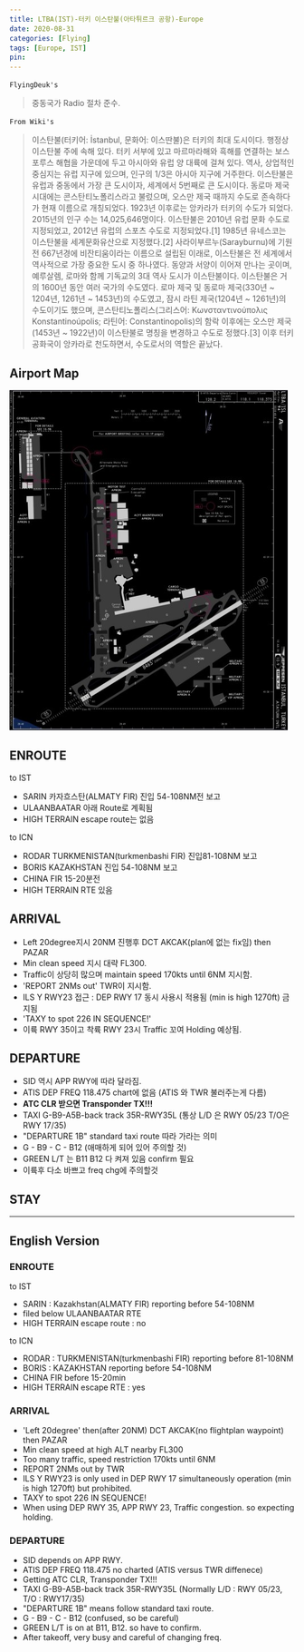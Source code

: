 ```yaml
---
title: LTBA(IST)-터키 이스탄불(아타튀르크 공항)-Europe
date: 2020-08-31
categories: [Flying]
tags: [Europe, IST]
pin:
---
```

`FlyingDeuk's`
>중동국가 Radio 절차 준수.

`From Wiki's`
>이스탄불(터키어: İstanbul, 문화어: 이스딴불)은 터키의 최대 도시이다. 행정상 이스탄불 주에 속해 있다. 터키 서부에 있고 마르마라해와 흑해를 연결하는 보스포루스 해협을 가운데에 두고 아시아와 유럽 양 대륙에 걸쳐 있다. 역사, 상업적인 중심지는 유럽 지구에 있으며, 인구의 1/3은 아시아 지구에 거주한다. 이스탄불은 유럽과 중동에서 가장 큰 도시이자, 세계에서 5번째로 큰 도시이다. 동로마 제국 시대에는 콘스탄티노폴리스라고 불렀으며, 오스만 제국 때까지 수도로 존속하다가 현재 이름으로 개칭되었다. 1923년 이후로는 앙카라가 터키의 수도가 되었다. 2015년의 인구 수는 14,025,646명이다. 이스탄불은 2010년 유럽 문화 수도로 지정되었고, 2012년 유럽의 스포츠 수도로 지정되었다.[1] 1985년 유네스코는 이스탄불을 세계문화유산으로 지정했다.[2]
사라이부르누(Sarayburnu)에 기원전 667년경에 비잔티움이라는 이름으로 설립된 이래로, 이스탄불은 전 세계에서 역사적으로 가장 중요한 도시 중 하나였다. 동양과 서양이 이어져 만나는 곳이며, 예루살렘, 로마와 함께 기독교의 3대 역사 도시가 이스탄불이다. 이스탄불은 거의 1600년 동안 여러 국가의 수도였다. 로마 제국 및 동로마 제국(330년 ~ 1204년, 1261년 ~ 1453년)의 수도였고, 잠시 라틴 제국(1204년 ~ 1261년)의 수도이기도 했으며, 콘스탄티노폴리스(그리스어: Κωνσταντινούπολις Konstantinoúpolis; 라틴어: Constantinopolis)의 함락 이후에는 오스만 제국(1453년 ~ 1922년)이 이스탄불로 명칭을 변경하고 수도로 정했다.[3] 이후 터키 공화국이 앙카라로 천도하면서, 수도로서의 역할은 끝났다.

## Airport Map
![ist](/img/flying/airport/ist_ap.jpg)

## ENROUTE
to IST
- SARIN 카자흐스탄(ALMATY FIR) 진입 54-108NM전 보고<br>
- ULAANBAATAR 아래 Route로 계획됨 <br>
- HIGH TERRAIN escape route는 없음<br>

to ICN
- RODAR TURKMENISTAN(turkmenbashi FIR) 진입81-108NM 보고<br>
- BORIS KAZAKHSTAN  진입 54-108NM 보고<br>
- CHINA FIR 15-20분전<br>
- HIGH TERRAIN RTE 있음<br>


## ARRIVAL
- Left 20degree지시 20NM 진행후 DCT AKCAK(plan에 없는 fix임) then PAZAR
- Min clean speed 지시 대략 FL300.
- Traffic이 상당히 많으며 maintain speed 170kts until 6NM 지시함.
- 'REPORT 2NMs out' TWR이 지시함.
- ILS Y RWY23 접근 : DEP RWY 17 동시 사용시 적용됨 (min is high 1270ft) 금지됨
- 'TAXY to spot 226 IN SEQUENCE!'
- 이륙 RWY 35이고 착륙 RWY 23시 Traffic 꼬여 Holding 예상됨.


## DEPARTURE
- SID 역시 APP RWY에 따라 달라짐.
- ATIS DEP FREQ 118.475 chart에 없음 (ATIS 와 TWR 불러주는게 다름)
- **ATC CLR 받으면 Transponder TX!!!**
- TAXI G-B9-A5B-back track 35R-RWY35L (통상 L/D 은 RWY 05/23 T/O은 RWY 17/35)
- "DEPARTURE 1B" standard taxi route 따라 가라는 의미
- G - B9 - C - B12 (애매하게 되어 있어 주의할 것)
- GREEN L/T 는 B11 B12 다 켜져 있음 confirm 필요
- 이륙후 다소 바쁘고 freq chg에 주의할것


## STAY



------------
## English Version

### ENROUTE
to IST
- SARIN : Kazakhstan(ALMATY FIR) reporting before 54-108NM
- filed below ULAANBAATAR RTE
- HIGH TERRAIN escape route : no

to ICN
- RODAR : TURKMENISTAN(turkmenbashi FIR) reporting before 81-108NM
- BORIS : KAZAKHSTAN reporting before 54-108NM
- CHINA FIR before 15-20min
- HIGH TERRAIN escape RTE : yes


### ARRIVAL
- 'Left 20degree' then(after 20NM) DCT AKCAK(no flightplan waypoint) then PAZAR
- Min clean speed at high ALT nearby FL300
- Too many traffic, speed restriction 170kts until 6NM
- REPORT 2NMs out by TWR
- ILS Y RWY23 is only used in DEP RWY 17 simultaneously operation (min is high 1270ft) but prohibited.
- TAXY to spot 226 IN SEQUENCE!
- When using DEP RWY 35, APP RWY 23, Traffic congestion. so expecting holding.


### DEPARTURE
- SID depends on APP RWY.
- ATIS DEP FREQ 118.475 no charted (ATIS versus TWR diffenece)
- Getting ATC CLR, Transponder TX!!!
- TAXI G-B9-A5B-back track 35R-RWY35L (Normally L/D : RWY 05/23, T/O : RWY17/35)
- "DEPARTURE 1B" means follow standard taxi route.
- G - B9 - C - B12 (confused, so be careful)
- GREEN L/T is on at B11, B12. so have to confirm.
- After takeoff, very busy and careful of changing freq.
